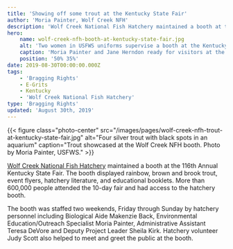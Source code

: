 ```yaml
---
title: 'Showing off some trout at the Kentucky State Fair'
author: 'Moria Painter, Wolf Creek NFH'
description: 'Wolf Creek National Fish Hatchery maintained a booth at the 116th Annual Kentucky State Fair. The booth displayed rainbow, brown and brook trout, event flyers, hatchery literature, and educational booklets. More than 600,000 people attended the 10-day fair and had access to the hatchery booth.'
hero:
    name: wolf-creek-nfh-booth-at-kentucky-state-fair.jpg
    alt: 'Two women in USFWS uniforms supervise a booth at the Kentucky State Fair.'
    caption: 'Moria Painter and Jane Herndon ready for visitors at the Kentucky State Fair. Photo by Bob Herndon, USFWS.'
    position: '50% 35%'
date: 2019-08-30T00:00:00.000Z
tags:
    - 'Bragging Rights'
    - E-Grits
    - Kentucky
    - 'Wolf Creek National Fish Hatchery'
type: 'Bragging Rights'
updated: 'August 30th, 2019'
---
```


{{< figure class="photo-center" src="/images/pages/wolf-creek-nfh-trout-at-kentucky-state-fair.jpg" alt="Four silver trout with black spots in an aquarium" caption="Trout showcased at the Wolf Creek NFH booth. Photo by Moria Painter, USFWS." >}}

[Wolf Creek National Fish Hatchery](/wolf-creek) maintained a booth at the 116th Annual Kentucky State Fair. The booth displayed rainbow, brown and brook trout, event flyers, hatchery literature, and educational booklets. More than 600,000 people attended the 10-day fair and had access to the hatchery booth.

The booth was staffed two weekends, Friday through Sunday by hatchery personnel including Biological Aide Makenzie Back, Environmental Education/Outreach Specialist Moria Painter, Administrative Assistant Teresa DeVore and Deputy Project Leader Sheila Kirk. Hatchery volunteer Judy Scott also helped to meet and greet the public at the booth.
